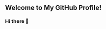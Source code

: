## Welcome to My GitHub Profile!
### Hi there 👋

<!--
**eharuncan/eharuncan** is a ✨ _special_ ✨ repository because its `README.md` (this file) appears on your GitHub profile.

Here are some ideas to get you started:

- 🔭 I’m currently working on ...
- 🌱 I’m currently learning ...
- 👯 I’m looking to collaborate on ...
- 🤔 I’m looking for help with ...
- 💬 Ask me about ...
- 📫 How to reach me: ...
- 😄 Pronouns: ...
- ⚡ Fun fact: ...


![Harun's GitHub stats](https://github-readme-stats.vercel.app/api?username=eharuncan&show_icons=true&theme=tokyonight) -->


